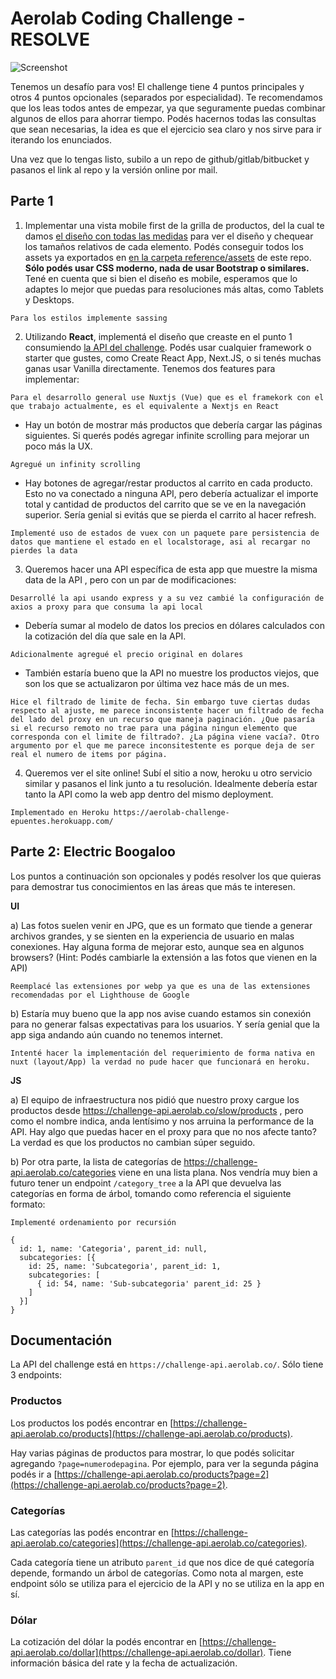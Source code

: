 # Aerolab Coding Challenge - RESOLVE

![Screenshot](./screenshot.png?)

Tenemos un desafío para vos! El challenge tiene 4 puntos principales y otros 4 puntos opcionales (separados por especialidad). Te recomendamos que los leas todos antes de empezar, ya que seguramente puedas combinar algunos de ellos para ahorrar tiempo. Podés hacernos todas las consultas que sean necesarias, la idea es que el ejercicio sea claro y nos sirve para ir iterando los enunciados.

Una vez que lo tengas listo, subilo a un repo de github/gitlab/bitbucket y pasanos el link al repo y la versión online por mail.


## Parte 1

1) Implementar una vista mobile first de la grilla de productos, del la cual te damos [el diseño con todas las medidas](https://challenge-api.aerolab.co/design) para ver el diseño y chequear los tamaños relativos de cada elemento. Podés conseguir todos los assets ya exportados en [en la carpeta reference/assets](/Aerolab/challenge/blob/master/reference/assets) de este repo. 
**Sólo podés usar CSS moderno, nada de usar Bootstrap o similares.** Tené en cuenta que si bien el diseño es mobile, esperamos que lo adaptes lo mejor que puedas para resoluciones más altas, como Tablets y Desktops.

`Para los estilos implemente sassing`

2) Utilizando **React**, implementá el diseño que creaste en el punto 1 consumiendo [la API del challenge](#Documentación). Podés usar cualquier framework o starter que gustes, como Create React App, Next.JS, o si tenés muchas ganas usar Vanilla directamente. Tenemos dos features para implementar:

`Para el desarrollo general use Nuxtjs (Vue) que es el framekork con el que trabajo actualmente, es el equivalente a Nextjs en React`

* Hay un botón de mostrar más productos que debería cargar las páginas siguientes. Si querés podés agregar infinite scrolling para mejorar un poco más la UX.

`Agregué un infinity scrolling`

* Hay botones de agregar/restar productos al carrito en cada producto. Esto no va conectado a ninguna API, pero debería actualizar el importe total y cantidad de productos del carrito que se ve en la navegación superior. Sería genial si evitás que se pierda el carrito al hacer refresh.

`Implementé uso de estados de vuex con un paquete pare persistencia de datos que mantiene el estado en el localstorage, asi al recargar no pierdes la data`

3) Queremos hacer una API específica de esta app que muestre la misma data de la API , pero con un par de modificaciones:

`Desarrollé la api usando express y a su vez cambié la configuración de axios a proxy para que consuma la api local`

* Debería sumar al modelo de datos los precios en dólares calculados con la cotización del día que sale en la API.

`Adicionalmente agregué el precio original en dolares`

* También estaría bueno que la API no muestre los productos viejos, que son los que se actualizaron por última vez hace más de un mes.

`Hice el filtrado de limite de fecha. Sin embargo tuve ciertas dudas respecto al ajuste, me parece inconsistente hacer un filtrado de fecha del lado del proxy en un recurso que maneja paginación. ¿Que pasaría si el recurso remoto no trae para una página ningun elemento que corresponda con el limite de filtrado?. ¿La página viene vacía?. Otro argumento por el que me parece inconsitestente es porque deja de ser real el numero de items por página.`

4) Queremos ver el site online! Subí el sitio a now, heroku u otro servicio similar y pasanos el link junto a tu resolución. Idealmente debería estar tanto la API como la web app dentro del mismo deployment.


`Implementado en Heroku https://aerolab-challenge-epuentes.herokuapp.com/`

## Parte 2: Electric Boogaloo

Los puntos a continuación son opcionales y podés resolver los que quieras para demostrar tus conocimientos en las áreas que más te interesen.

**UI**

a) Las fotos suelen venir en JPG, que es un formato que tiende a generar archivos grandes, y se sienten en la experiencia de usuario en malas conexiones. Hay alguna forma de mejorar esto, aunque sea en algunos browsers? 
(Hint: Podés cambiarle la extensión a las fotos que vienen en la API)

`Reemplacé las extensiones por webp ya que es una de las extensiones recomendadas por el Lighthouse de Google`

b) Estaría muy bueno que la app nos avise cuando estamos sin conexión para no generar falsas expectativas para los usuarios. Y sería genial que la app siga andando aún cuando no tenemos internet.

`Intenté hacer la implementación del requerimiento de forma nativa en nuxt (layout/App) la verdad no pude hacer que funcionará en heroku.`

**JS**

a) El equipo de infraestructura nos pidió que nuestro proxy cargue los productos desde https://challenge-api.aerolab.co/slow/products , pero como el nombre indica, anda lentísimo y nos arruina la performance de la API. 
Hay algo que puedas hacer en el proxy para que no nos afecte tanto? La verdad es que los productos no cambian súper seguido.

b) Por otra parte, la lista de categorías de https://challenge-api.aerolab.co/categories viene en una lista plana. Nos vendría muy bien a futuro tener un endpoint `/category_tree` a la API que devuelva las categorías en forma de árbol, tomando como referencia el siguiente formato:

`Implementé ordenamiento por recursión`

```
{
  id: 1, name: 'Categoria', parent_id: null,
  subcategories: [{ 
    id: 25, name: 'Subcategoria', parent_id: 1,
    subcategories: [ 
      { id: 54, name: 'Sub-subcategoria' parent_id: 25 } 
    ]
  }]
}
```


## Documentación

La API del challenge está en `https://challenge-api.aerolab.co/`. Sólo tiene 3 endpoints:

### Productos

Los productos los podés encontrar en [https://challenge-api.aerolab.co/products](https://challenge-api.aerolab.co/products). 

Hay varias páginas de productos para mostrar, lo que podés solicitar agregando `?page=numerodepagina`. Por ejemplo, para ver la segunda página podés ir a [https://challenge-api.aerolab.co/products?page=2](https://challenge-api.aerolab.co/products?page=2).

### Categorías

Las categorías las podés encontrar en [https://challenge-api.aerolab.co/categories](https://challenge-api.aerolab.co/categories). 

Cada categoría tiene un atributo `parent_id` que nos dice de qué categoría depende, formando un árbol de categorías. Como nota al margen, este endpoint sólo se utiliza para el ejercicio de la API y no se utiliza en la app en sí.

### Dólar

La cotización del dólar la podés encontrar en [https://challenge-api.aerolab.co/dollar](https://challenge-api.aerolab.co/dollar). Tiene información básica del rate y la fecha de actualización.
